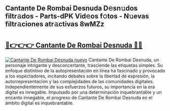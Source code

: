 ## Cantante De Rombai Desnuda D𝚎sn𝚞dos filtr𝚊dos - Parts-dPK Vid𝚎os f𝚘tos - N𝚞evas filtr𝚊ciones atr𝚊ctivas 8wMZz

# <h2><a href="http://mb6xc0g.tromn.icu/?c=Cantante+De+Rombai+Desnuda">🔗👉👉👉 Cantante De Rombai Desnuda 🔗🔗</a></h2>

[![Cantante De Rombai Desnuda nuevo](https://i.imgur.com/pEAQMta.gif)](http://mb6xc0g.tromn.icu/?c=Cantante+De+Rombai+Desnuda)
Cantante De Rombai Desnuda, un personaje intrigante y desconcertante, trasciende las etiquetas simples. Su enfoque distintivo de la autopresentación en línea ha fascinado y provocado a los espectadores, incitando debates sobre la libertad de expresión, la autorrepresentación y las complejidades de las comunidades digitales. Independientemente de sus esfuerzos futuros, su importancia en la era digital es innegable. Impulsado por una determinación inquebrantable y un encanto innegable, el progreso de Cantante De Rombai Desnuda en el ámbito digital es inquebrantable.
